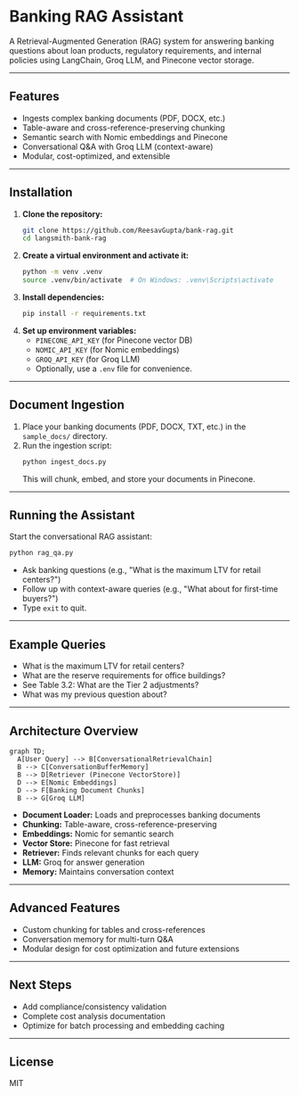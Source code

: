# Banking RAG Assistant

A Retrieval-Augmented Generation (RAG) system for answering banking questions about loan products, regulatory requirements, and internal policies using LangChain, Groq LLM, and Pinecone vector storage.

---

## Features
- Ingests complex banking documents (PDF, DOCX, etc.)
- Table-aware and cross-reference-preserving chunking
- Semantic search with Nomic embeddings and Pinecone
- Conversational Q&A with Groq LLM (context-aware)
- Modular, cost-optimized, and extensible

---

## Installation

1. **Clone the repository:**
   ```bash
   git clone https://github.com/ReesavGupta/bank-rag.git
   cd langsmith-bank-rag
   ```
2. **Create a virtual environment and activate it:**
   ```bash
   python -m venv .venv
   source .venv/bin/activate  # On Windows: .venv\Scripts\activate
   ```
3. **Install dependencies:**
   ```bash
   pip install -r requirements.txt
   ```
4. **Set up environment variables:**
   - `PINECONE_API_KEY` (for Pinecone vector DB)
   - `NOMIC_API_KEY` (for Nomic embeddings)
   - `GROQ_API_KEY` (for Groq LLM)
   - Optionally, use a `.env` file for convenience.

---

## Document Ingestion

1. Place your banking documents (PDF, DOCX, TXT, etc.) in the `sample_docs/` directory.
2. Run the ingestion script:
   ```bash
   python ingest_docs.py
   ```
   This will chunk, embed, and store your documents in Pinecone.

---

## Running the Assistant

Start the conversational RAG assistant:
```bash
python rag_qa.py
```
- Ask banking questions (e.g., "What is the maximum LTV for retail centers?")
- Follow up with context-aware queries (e.g., "What about for first-time buyers?")
- Type `exit` to quit.

---

## Example Queries
- What is the maximum LTV for retail centers?
- What are the reserve requirements for office buildings?
- See Table 3.2: What are the Tier 2 adjustments?
- What was my previous question about?

---

## Architecture Overview

```mermaid
graph TD;
  A[User Query] --> B[ConversationalRetrievalChain]
  B --> C[ConversationBufferMemory]
  B --> D[Retriever (Pinecone VectorStore)]
  D --> E[Nomic Embeddings]
  D --> F[Banking Document Chunks]
  B --> G[Groq LLM]
```
- **Document Loader:** Loads and preprocesses banking documents
- **Chunking:** Table-aware, cross-reference-preserving
- **Embeddings:** Nomic for semantic search
- **Vector Store:** Pinecone for fast retrieval
- **Retriever:** Finds relevant chunks for each query
- **LLM:** Groq for answer generation
- **Memory:** Maintains conversation context

---

## Advanced Features
- Custom chunking for tables and cross-references
- Conversation memory for multi-turn Q&A
- Modular design for cost optimization and future extensions

---

## Next Steps
- Add compliance/consistency validation
- Complete cost analysis documentation
- Optimize for batch processing and embedding caching

---

## License
MIT
